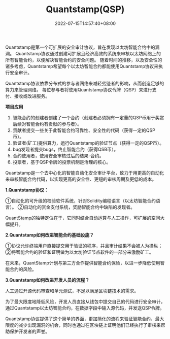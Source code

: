 ﻿---
weight: 
title: "Quantstamp(QSP)"
description: "Quantstamp是第一个可扩展的安全审计协议，旨在发现以太坊智能合约中的漏洞"
date: 2022-07-15T14:57:40+08:00
lastmod: 2022-07-15T14:57:40+08:00
draft: false
authors: ["Simon"]
featuredImage: "quantstampqsp.webp"
link: "https://quantstamp.com/"
tags: ["数字代币","Quantstamp(QSP)"]
categories: ["navigation"]
navigation: ["数字代币"]
lightgallery: true
toc: true
pinned: false
recommend: false
recommend1: false
---
Quantstamp是第一个可扩展的安全审计协议，旨在发现以太坊智能合约中的漏洞。 Quantstamp协议通过创建可扩展且经济高效的系统来审核以太坊网络上的所有智能合约，以便解决智能合约的安全问题。 随着时间的推移，以及安全性的诸多考虑，Quantstamp希望每个以太坊智能合约都能使用Quantstamp协议来执行安全审计。

Quantstamp协议依靠分布式的参与者网络来减轻劣迹者的影响，从而创造足够的算力来管理网络。 每位参与者将使用Quantstamp协议令牌（QSP）来进行支付、接收或改进服务。

**项目应用**

1. 智能合约的创建者创建了一个合约（创建者必须拥有一定量的QSP币用于奖赏后续对智能合约有贡献的参与者）。
2. 贡献者提交一些关于此智能合约可靠性、安全性的代码（获得一定的QSP币）。
3. 验证者(矿工)提供算力，运行Quantstamp的验证节点（获得一定的QSP币）。
4. bug发现者提交bugs，终止智能合约（获得QSB币）。
5. 合约使用者，使用安全审核过后的结果-合约。
6. 投票者，基于QSP令牌的投票机制是治理的核心。

Quantstamp是一个去中心化的智能自动化安全审计平台，致力于用更高的自动化来审核智能合约代码，以实现更高的安全性、更短的审核周期及更低的成本。

**1.Quantstamp协议：**

①自动化的可升级的校验软件系统，针对Solidity编程语言（以太坊智能合约语言）。
②自动化的赏金支付系统，奖励智能合约中缺陷的发现者。

QuantStamp的独特定位在于，它同时结合自动运算与人工操作，可扩展的空间大幅提升。

**2.Quantstamp如何改进智能合约基础设施？**

①协议允许终端用户直接提交用于验证的程序，并且审计结果不会被人为操纵；
②将智能合约的验证和证明做为以太坊验证节点软件的一部分来激励矿工。

在未来，QuantStamp计划与第三方合作提供智能合约保险，以进一步降低使用智能合约的风险。

**3.Quantstamp如何改进开发人员的流程？**

人工通过开源代码审查和单元测试，不足以满足区块链技术的需求。

为了最大限度地降低风险，开发人员直接从钱包中提交自己的代码进行安全审计，通过Quantstamp以太坊智能合约，在数据字段中输入源代码，并发送QSP令牌。

Quantstamp协议提供了这个简单的界面，更加简化的流程来验证智能合约，最大限度的减少出现漏洞的机会，同时也通过在区块链上证明他们已经执行了审核来帮助保护开发者的声誉。